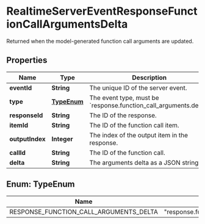 

# RealtimeServerEventResponseFunctionCallArgumentsDelta

Returned when the model-generated function call arguments are updated. 

## Properties

| Name | Type | Description | Notes |
|------------ | ------------- | ------------- | -------------|
|**eventId** | **String** | The unique ID of the server event. |  |
|**type** | [**TypeEnum**](#TypeEnum) | The event type, must be &#x60;response.function_call_arguments.delta&#x60;.  |  |
|**responseId** | **String** | The ID of the response. |  |
|**itemId** | **String** | The ID of the function call item. |  |
|**outputIndex** | **Integer** | The index of the output item in the response. |  |
|**callId** | **String** | The ID of the function call. |  |
|**delta** | **String** | The arguments delta as a JSON string. |  |



## Enum: TypeEnum

| Name | Value |
|---- | -----|
| RESPONSE_FUNCTION_CALL_ARGUMENTS_DELTA | &quot;response.function_call_arguments.delta&quot; |



